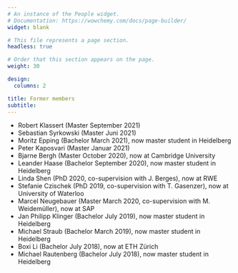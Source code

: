```yaml
---
# An instance of the People widget.
# Documentation: https://wowchemy.com/docs/page-builder/
widget: blank

# This file represents a page section.
headless: true

# Order that this section appears on the page.
weight: 30

design:
  columns: 2

title: Former members
subtitle:
---
```

 - Robert Klassert (Master September 2021)
 - Sebastian Syrkowski (Master Juni 2021)
 - Moritz Epping (Bachelor March 2021), now master student in Heidelberg
 - Peter Kaposvari (Master Januar 2021)
 - Bjarne Bergh (Master October 2020), now at Cambridge University
 - Leander Haase (Bachelor September 2020), now master student in Heidelberg
 - Linda Shen (PhD 2020, co-supervision with J. Berges), now at RWE
 - Stefanie Czischek (PhD 2019, co-supervision with T. Gasenzer), now at University of Waterloo
 - Marcel Neugebauer (Master March 2020, co-supervision with M. Weidemüller), now at SAP
 - Jan Philipp Klinger (Bachelor July 2019), now master student in Heidelberg
 - Michael Straub (Bachelor March 2019), now master student in Heidelberg
 - Boxi Li (Bachelor July 2018), now at ETH Zürich
 - Michael Rautenberg (Bachelor July 2018), now master student in Heidelberg

